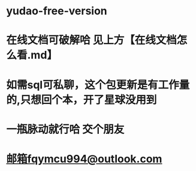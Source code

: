 # yudao-free-version
# 在线文档可破解哈 见上方【在线文档怎么看.md】
# 如需sql可私聊，这个包更新是有工作量的,只想回个本，开了星球没用到
# 一瓶脉动就行哈 交个朋友
# 邮箱fqymcu994@outlook.com
